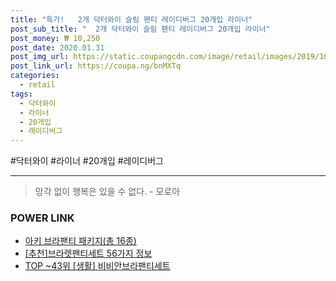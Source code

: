 ```yaml
--- 
title: "특가!   2개 닥터와이 슬림 팬티 레이디버그 20개입 라이너" 
post_sub_title: "  2개 닥터와이 슬림 팬티 레이디버그 20개입 라이너" 
post_money: ₩ 10,250 
post_date: 2020.01.31 
post_img_url: https://static.coupangcdn.com/image/retail/images/2019/10/02/16/4/48a06f26-57df-4d3c-95a8-c0737a51ad11.jpg 
post_link_url: https://coupa.ng/bnMXTq 
categories: 
  - retail 
tags: 
  - 닥터와이 
  - 라이너 
  - 20개입 
  - 레이디버그 
--- 
```

  #닥터와이 #라이너 #20개입 #레이디버그 
<hr> 

> 망각 없이 행복은 있을 수 없다. - 모로아 


### POWER LINK

* <a href="https://blog.naver.com/fasyy4321/221784350373" target="_blank">아키 브라팬티 패키지(총 16종)</a>
* <a href="https://blog.naver.com/fasyy4321/221784602932" target="_blank">[추천]브라렛팬티세트 56가지 정보</a>
* <a href="https://blog.naver.com/fasyy4321/221780933975" target="_blank"> TOP ~43위 [생활] 비비안브라팬티세트</a>
